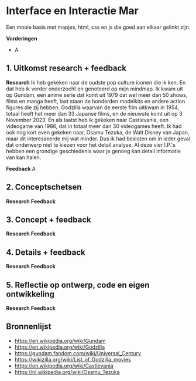 # Interface en Interactie Mar
Een mooie basis met mapjes, html, css en js die goed aan elkaar gelinkt zijn.

**Vorderingen**
* A

## 1. Uitkomst research + feedback
**Research**
Ik heb gekeken naar de oudste pop culture iconen die ik ken. En dat heb ik verder onderzocht en genoteerd op mijn mindmap. Ik kwam uit op Gundam, een anime serie dat komt uit 1979 dat wel meer dan 50 shows, films en manga heeft, laat staan de honderden modelkits en andere action figures die zij hebben. Godzilla waarvan de eerste film uitkwam in 1954, totaal heeft het meer dan 33 Japanse films, en de nieuwste komt uit op 3 November 2023. En als laatst heb ik gekeken naar Castlevania, een videogame van 1986, dat in totaal meer dan 30 videogames heeft. Ik had ook nog kort even gekeken naar, Osamu Tezuka, de Walt Disney van Japan, maar dit interesseerde mij wat minder. Dus ik had besloten om in ieder geval dat onderwerp niet te kiezen voor het detail analyse. Al deze vier I.P.'s hebben een grondige geschiedenis waar je genoeg kan detail informatie van kan halen.

**Feedback**
A

## 2. Conceptschetsen
**Research**
**Feedback**

## 3. Concept + feedback
**Research**
**Feedback**

## 4. Details + feedback
**Research**
**Feedback**

## 5. Reflectie op ontwerp, code en eigen ontwikkeling
**Research**
**Feedback**

## Bronnenlijst
* https://en.wikipedia.org/wiki/Gundam
* https://en.wikipedia.org/wiki/Godzilla
* https://gundam.fandom.com/wiki/Universal_Century
* https://wikizilla.org/wiki/List_of_Godzilla_movies
* https://en.wikipedia.org/wiki/Castlevania
* https://nl.wikipedia.org/wiki/Osamu_Tezuka
